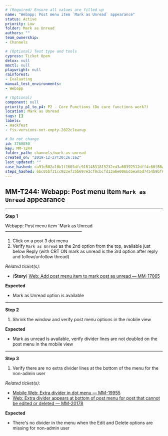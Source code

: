 ```yaml
---
# (Required) Ensure all values are filled up
name: "Webapp: Post menu item `Mark as Unread` appearance"
status: Active
priority: Low
folder: Mark as Unread
authors: ""
team_ownership: 
- Channels

# (Optional) Test type and tools
cypress: Ticket Open
detox: null
mmctl: null
playwright: null
rainforest: 
- Evaluating
manual_test_environments: 
- Webapp

# (Optional)
component: null
priority_p1_to_p4: P2 - Core Functions (Do core functions work?)
location: Mark as Unread
tags: []
labels: 
- Hackfest
- fix-versions-not-empty-2022cleanup

# Do not change
id: 3768050
key: MM-T244
folder_path: channels/mark-as-unread
created_on: "2019-12-27T20:26:16Z"
last_updated: ""
case_hashed: ca91e802a10b1f1603dfc91814831815232ed3a68392512dff4c60f88aa181f5166cf92e2332372cd431b392b078025e
steps_hashed: 6bc05bf31cc923ef35b697e2cf0cbcfd13a6e006bd5ea65d7454b9bf0764cd878969cefa8e2613a133450a8dc8075a79
---
```


## MM-T244: Webapp: Post menu item `Mark as Unread` appearance

---

**Step 1**

Webapp: Post menu item \`Mark as Unread\
–––––––––––––––––––––––––––––––––––

1. Click on a post 3 dot menu
2. Verify `Mark as Unread` as the 2nd option from the top, available just below Reply (with CRT ON mark as unread is the 3rd option after reply and follow/unfollow thread)

_Related ticket(s):_

- (**Story**) [Web: Add post menu item to mark post as unread — MM-17065](https://mattermost.atlassian.net/browse/MM-17065)

**Expected**

- Mark as Unread option is available

---

**Step 2**

1. Shrink the window and verify post menu options in the mobile view

**Expected**

- Mark as unread is available, verify divider lines are not doubled on the post menu in the mobile view

---

**Step 3**

1. Verify there are no extra divider lines at the bottom of the menu for the non-admin user

_Related ticket(s):_

- [Mobile Web: Extra divider in dot menu — MM-19955](https://mattermost.atlassian.net/browse/MM-19955)
- [Web: Extra divider appears at bottom of post menu for post that cannot be edited or deleted — MM-20178](https://mattermost.atlassian.net/browse/MM-20178)

**Expected**

- There's no divider in the menu when the Edit and Delete options are missing for non-admin user
